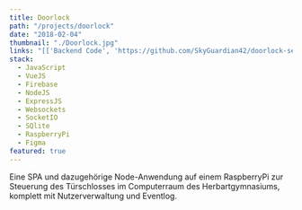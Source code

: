 ```yaml
---
title: Doorlock
path: "/projects/doorlock"
date: "2018-02-04"
thumbnail: "./Doorlock.jpg"
links: "[['Backend Code', 'https://github.com/SkyGuardian42/doorlock-server'], ['Frontend Code', 'https://glitch.com/~doorlock'], ['Infos', 'https://medium.com/@malts/die-technik-hinter-dem-t%C3%BCrschloss-4f44cf945c7e']]"
stack:
  - JavaScript
  - VueJS
  - Firebase
  - NodeJS
  - ExpressJS
  - Websockets
  - SocketIO
  - SQlite
  - RaspberryPi
  - Figma
featured: true
---
```


Eine SPA und dazugehörige Node-Anwendung auf einem RaspberryPi zur Steuerung des Türschlosses im Computerraum des Herbartgymnasiums, komplett mit Nutzerverwaltung und Eventlog.

